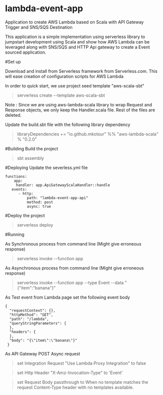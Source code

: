 # lambda-event-app
Application to create AWS Lambda based on Scala with API Gateway Trigger and SNS/SQS Destination

This application is a simple implementation using serverless library to jumpstart development using Scala and show how AWS Lambda can be leveraged along with SNS/SQS and HTTP Api gateway to create a Event sourced application. 


#Set up 

Download and install from Serverless framework from Serverless.com. This will ease creation of configuration scripts for AWS Lambda

In order to quick start, we use project seed template "aws-scala-sbt" 

> serverless create --template aws-scala-sbt

Note : Since we are using aws-lambda-scala library to wrap Request and Response objects, we  only keep the Handler.scala file. Rest of the files are deleted. 

Update the build.sbt file with the following library dependency
> libraryDependencies += "io.github.mkotsur" %% "aws-lambda-scala" % "0.2.0"

#Building
Build the project 
> sbt assembly

#Deploying
Update the severless.yml file
```
functions:
    app:
     handler: app.ApiGatewayScalaHandler::handle
   events:
      - http:
          path: "lambda-event-app-api"
          method: post
          async: true
```

#Deploy the project 

> serverless deploy

#Running

As Synchronous process from command line (Might give erroneous response)
> serverless invoke --function app 

As Asynchronous process from command line (Might give erroneous response)
> serverless invoke --function app --type Event --data "{\"item\":\"banana\"}"

As Test event from Lambda page set the following event body
```
{
  "requestContext": {},
  "httpMethod": "GET",
  "path": "/lambda",
  "queryStringParameters": {
  },
  "headers": {
  },
  "body": "{\"item\":\"banana\"}"
 }
```

As API Gateway POST Async request
> set Integration Request "Use Lambda Proxy Integration" to false

> set Http Header "X-Amz-Invocation-Type" to 'Event'

> set Request Body passthrough to When no template matches the request Content-Type header  with no templates available.



